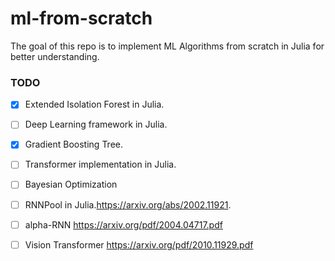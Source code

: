 # ml-from-scratch

The goal of this repo is to implement ML Algorithms from scratch in Julia for better understanding. 


### TODO
- [x] Extended Isolation Forest in Julia.
- [ ] Deep Learning framework in Julia.
- [x] Gradient Boosting Tree. 
- [ ] Transformer implementation in Julia.
- [ ] Bayesian Optimization
- [ ] RNNPool in Julia.https://arxiv.org/abs/2002.11921.
- [ ] alpha-RNN https://arxiv.org/pdf/2004.04717.pdf
- [ ] Vision Transformer https://arxiv.org/pdf/2010.11929.pdf

